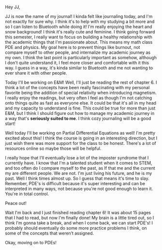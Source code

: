 Hey JJ, 

JJ is now the name of my journal! I kinda felt like journaling today, and I'm not exactly for sure why. I think it's to help with my studying a bit more and so I can listen to Bluetooth while doing it! I'm really enjoying the heart and snow background! I think it's really cute and feminine. I think going forward this semester, I really want to focus on building a healthy relationship with the academic things that I'm passionate about. This means my math class PDE and physics. My goal here is to prevent things like burnout, not compare myself to other people, and internalize my academic journey as my own. I think the last point is particularly important as somehow, although I don't quite understand it, I feel more closer and comfortable with it this way. I guess in a way, it's kinda similar to Bluetooth and me not wanting to ever share it with other people. 

Today I'll be working on E&M! Well, I'll just be reading the rest of chapter 6. I think a lot of the concepts have been really fascinating with my personal favorite being the addition of special relativity when introducing magnetism. I really enjoy the readings, but very often I feel as though I'm not catching onto things quite as fast as everyone else. It could be that it's all in my head and my capacity to understand is fine. This could be true for more than just E&M, but I think I should figure out how to manage my academic journey in a way that's **seriously suited to me**.  I think cozy journaling will be a good start!

Well today I'll be working on Partial Differential Equations as well! I'm pretty excited about this! I think the course is going in an interesting direction, but I just wish there was more support for the class to be honest. There's a lot of resources online so maybe those will be helpful. 

I really hope that I'll eventually lose a lot of the imposter syndrome that I currently have. I know that I'm a talented student when it comes to STEM, and too often do I compare myself to the past, as If that me and the current my are different people. We are not. I'm just living his future, and he is my past. Well I think times almost up. So I guess that means it's time to slay. Remember, PDE's is difficult because it's super interesting and can be interpreted in many ways, not because you're not good enough to learn it. You're in total control. 

Peace out!


Wait I'm back and I just finished reading chapter 6! It was about 15 pages that I had to read, but now I'm finally done! My brain is a little tired out, so I think I'm gonna take a break, and when I come back, we can start PDE's! I probably should eventually do some more practice problems I think, on some of the concepts that weren’t assigned. 

Okay, moving on to PDEs!